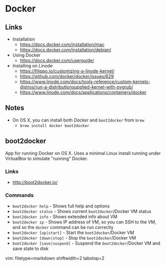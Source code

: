# Docker #

## Links ##
- Installation
  - https://docs.docker.com/installation/mac
  - https://docs.docker.com/installation/debian/
- Using Docker
  - https://docs.docker.com/userguide/
- Installing on Linode
  - https://filippo.io/customizing-a-linode-kernel/
  - https://github.com/docker/docker/issues/629
  - https://www.linode.com/docs/tools-reference/custom-kernels-distros/run-a-distributionsupplied-kernel-with-pvgrub/
  - https://www.linode.com/docs/applications/containers/docker

## Notes ##
- On OS X, you can install both _Docker_ and `boot2docker` from `brew`
  - `brew install docker boot2docker`

## boot2docker ##
App for running Docker on OS X.  Uses a minimal Linux install running under
VirtualBox to simulate "running" Docker.

### Links ###
- http://boot2docker.io/

### Commands ###
- `boot2docker help` - Shows full help and options
- `boot2docker status` - Shows current `boot2docker`/Docker VM status
- `boot2docker info` - Shows extended info about VM
- `boot2docker ip` - Shows IP address of VM, so you can SSH to the VM, and so
  the `docker` command can be run correctly
- `boot2docker [up|start]` - Start the `boot2docker`/Docker VM
- `boot2docker [down|stop]` - Stop the `boot2docker`/Docker VM
- `boot2docker [save|suspend]` - Suspend the `boot2docker`/Docker VM and save
  state to disk

vim: filetype=markdown shiftwidth=2 tabstop=2
